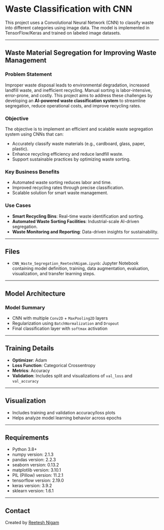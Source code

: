 # **Waste Classification with CNN**

This project uses a Convolutional Neural Network (CNN) to classify waste into different categories using image data. The model is implemented in TensorFlow/Keras and trained on labeled image datasets.

---

##  **Waste Material Segregation for Improving Waste Management**

###  Problem Statement

Improper waste disposal leads to environmental degradation, increased landfill waste, and inefficient recycling. Manual sorting is labor-intensive, error-prone, and costly. This project aims to address these challenges by developing an **AI-powered waste classification system** to streamline segregation, reduce operational costs, and improve recycling rates.

###  Objective

The objective is to implement an efficient and scalable waste segregation system using CNNs that can:

* Accurately classify waste materials (e.g., cardboard, glass, paper, plastic).
* Enhance recycling efficiency and reduce landfill waste.
* Support sustainable practices by optimizing waste sorting.

### Key Business Benefits

* Automated waste sorting reduces labor and time.
* Improved recycling rates through precise classification.
* Scalable solution for smart waste management.

### Use Cases

* **Smart Recycling Bins**: Real-time waste identification and sorting.
* **Automated Waste Sorting Facilities**: Industrial-scale AI-driven segregation.
* **Waste Monitoring and Reporting**: Data-driven insights for sustainability.

---

## Files

* `CNN_Waste_Segregation_ReeteshNigam.ipynb`: Jupyter Notebook containing model definition, training, data augmentation,  evaluation, visualization, and transfer learning steps.

---

## Model Architecture

### Model Summary

* CNN with multiple `Conv2D` + `MaxPooling2D` layers
* Regularization using `BatchNormalization` and `Dropout`
* Final classification layer with `softmax` activation

---

## Training Details

* **Optimizer**: Adam
* **Loss Function**: Categorical Crossentropy
* **Metrics**: Accuracy
* **Validation**: Includes split and visualizations of `val_loss` and `val_accuracy`

---

## Visualization

* Includes training and validation accuracy/loss plots
* Helps analyze model learning behavior across epochs

---

## Requirements

* Python 3.8+
* numpy version: 2.1.3
* pandas version: 2.2.3
* seaborn version: 0.13.2
* matplotlib version: 3.10.1
* PIL (Pillow) version: 11.2.1
* tensorflow version: 2.19.0
* keras version: 3.9.2
* sklearn version: 1.6.1

---

## Contact

Created by [Reetesh Nigam](https://github.com/nigamreetesh84)

